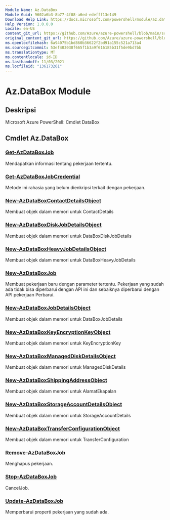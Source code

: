 ```yaml
---
Module Name: Az.DataBox
Module Guid: 9602a6b3-8b77-4f08-a6ed-edefff13e149
Download Help Link: https://docs.microsoft.com/powershell/module/az.databox
Help Version: 1.0.0.0
Locale: en-US
content_git_url: https://github.com/Azure/azure-powershell/blob/main/src/DataBox/help/Az.DataBox.md
original_content_git_url: https://github.com/Azure/azure-powershell/blob/main/src/DataBox/help/Az.DataBox.md
ms.openlocfilehash: 6a94075b1bd860b36622f2bd91a155c521a713a4
ms.sourcegitcommit: 53ef403038f665f1b3a9f616185b31f5de9bd7bb
ms.translationtype: MT
ms.contentlocale: id-ID
ms.lasthandoff: 11/03/2021
ms.locfileid: "136173261"
---
```

# Az.DataBox Module
## Deskripsi
Microsoft Azure PowerShell: Cmdlet DataBox

## Cmdlet Az.DataBox
### [Get-AzDataBoxJob](Get-AzDataBoxJob.md)
Mendapatkan informasi tentang pekerjaan tertentu.

### [Get-AzDataBoxJobCredential](Get-AzDataBoxJobCredential.md)
Metode ini rahasia yang belum dienkripsi terkait dengan pekerjaan.

### [New-AzDataBoxContactDetailsObject](New-AzDataBoxContactDetailsObject.md)
Membuat objek dalam memori untuk ContactDetails

### [New-AzDataBoxDiskJobDetailsObject](New-AzDataBoxDiskJobDetailsObject.md)
Membuat objek dalam memori untuk DataBoxDiskJobDetails

### [New-AzDataBoxHeavyJobDetailsObject](New-AzDataBoxHeavyJobDetailsObject.md)
Membuat objek dalam memori untuk DataBoxHeavyJobDetails

### [New-AzDataBoxJob](New-AzDataBoxJob.md)
Membuat pekerjaan baru dengan parameter tertentu.
Pekerjaan yang sudah ada tidak bisa diperbarui dengan API ini dan sebaiknya diperbarui dengan API pekerjaan Perbarui.

### [New-AzDataBoxJobDetailsObject](New-AzDataBoxJobDetailsObject.md)
Membuat objek dalam memori untuk DataBoxJobDetails

### [New-AzDataBoxKeyEncryptionKeyObject](New-AzDataBoxKeyEncryptionKeyObject.md)
Membuat objek dalam memori untuk KeyEncryptionKey

### [New-AzDataBoxManagedDiskDetailsObject](New-AzDataBoxManagedDiskDetailsObject.md)
Membuat objek dalam memori untuk ManagedDiskDetails

### [New-AzDataBoxShippingAddressObject](New-AzDataBoxShippingAddressObject.md)
Membuat objek dalam memori untuk AlamatEkapalan

### [New-AzDataBoxStorageAccountDetailsObject](New-AzDataBoxStorageAccountDetailsObject.md)
Membuat objek dalam memori untuk StorageAccountDetails

### [New-AzDataBoxTransferConfigurationObject](New-AzDataBoxTransferConfigurationObject.md)
Membuat objek dalam memori untuk TransferConfiguration

### [Remove-AzDataBoxJob](Remove-AzDataBoxJob.md)
Menghapus pekerjaan.

### [Stop-AzDataBoxJob](Stop-AzDataBoxJob.md)
CancelJob.

### [Update-AzDataBoxJob](Update-AzDataBoxJob.md)
Memperbarui properti pekerjaan yang sudah ada.

